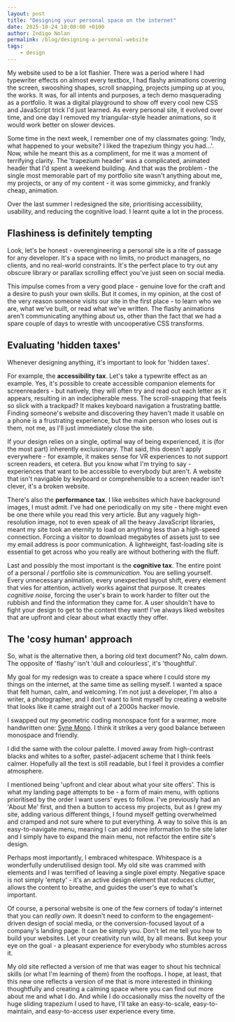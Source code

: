 ```yaml
---
layout: post
title: "Designing your personal space on the internet"
date: 2025-10-24 18:00:00 +0100
author: Indigo Nolan
permalink: /blog/designing-a-personal-website
tags: 
    - design
---
```

My website used to be a lot flashier. There was a period where I had typewriter effects on almost every textbox, I had flashy animations covering the screen, swooshing shapes, scroll snapping, projects jumping up at you, the works. It was, for all intents and purposes, a tech demo masquerading as a portfolio. It was a digital playground to show off every cool new CSS and JavaScript trick I'd just learned. As every personal site, it evolved over time, and one day I removed my triangular-style header animations, so it would work better on slower devices.

Some time in the next week, I remember one of my classmates going: 'Indy, what happened to your website? I liked the trapezium thingy you had...'. Now, while he meant this as a compliment, for me it was a moment of terrifying clarity. The 'trapezium header' was a complicated, animated header that I'd spent a weekend building. And that was the problem - the single most memorable part of my portfolio site wasn't anything about me, my projects, or any of my content - it was some gimmicky, and frankly cheap, animation.  
 
Over the last summer I redesigned the site, prioritising accessibility, usability, and reducing the cognitive load. I learnt quite a lot in the process. 

## Flashiness is definitely tempting

Look, let's be honest - overengineering a personal site is a rite of passage for any developer. It's a space with no limits, no product managers, no clients, and no real-world constraints. It's the perfect place to try out any obscure library or parallax scrolling effect you've just seen on social media. 

This impulse comes from a very good place - genuine love for the craft and a desire to push your own skills. But it comes, in my opinion, at the cost of the very reason someone visits our site in the first place - to learn who we are, what we've built, or read what we've written. The flashy animations aren't communicating anything about us, other than the fact that we had a spare couple of days to wrestle with uncooperative CSS transforms.

## Evaluating 'hidden taxes'

Whenever designing anything, it's important to look for 'hidden taxes'.

 For example, the **accessibility tax**. Let's take a typewrite effect as an example. Yes, it's possible to create accessible companion elements for screenreaders - but natively, they will often try and read out each letter as it appears, resulting in an indecipherable mess. The scroll-snapping that feels so slick with a trackpad? It makes keyboard navigation a frustrating battle. Finding someone's website and discovering they haven't made it usable on a phone is a frustrating experience, but the main person who loses out is them, not me, as I'll just immediately close the site. 

If your design relies on a single, optimal way of being experienced, it is (for the most part) inherently exclusionary. That said, this doesn't apply everywhere - for example, it makes sense for VR experiences to not support screen readers, et cetera. But you know what I'm trying to say - experiences that want to be accessible to everybody but aren't. A website that isn't navigable by keyboard or comprehensible to a screen reader isn't clever, it's a broken website.

There's also the **performance tax**. I like websites which have background images, I must admit. I've had one periodically on my site - there might even be one there while you read this very article. But any vaguely high-resolution image, not to even speak of all the heavy JavaScript libraries, meant my site took an eternity to load on anything less than a high-speed connection. Forcing a visitor to download megabytes of assets just to see my email address is poor communication. A lightweight, fast-loading site is essential to get across who you really are without bothering with the fluff.

Last and possibly the most important is the **cognitive tax**. The entire point of a personal / portfolio site is *communication*. You are selling yourself. Every unnecessary animation, every unexpected layout shift, every element that vies for attention, actively works against that purpose. It creates *cognitive noise*, forcing the user's brain to work harder to filter out the rubbish and find the information they came for. A user shouldn't have to fight your design to get to the content they want! I've always liked websites that are upfront and clear about what exactly they offer.  

## The 'cosy human' approach

So, what is the alternative then, a boring old text document? No, calm down. The opposite of 'flashy' isn't 'dull and colourless', it's 'thoughtful'. 

My goal for my redesign was to create a space where I could store my things on the internet, at the same time as selling myself. I wanted a space that felt human, calm, and welcoming. I'm not just a developer, I'm also a writer, a photographer, and I don't want to limit myself by creating a website that looks like it came straight out of a 2000s hacker movie.

I swapped out my geometric coding monospace font for a warmer, more handwritten one: <a href='https://fonts.google.com/specimen/Syne+Mono'>Syne Mono</a>. I think it strikes a very good balance between monospace and friendly. 

I did the same with the colour palette. I moved away from high-contrast blacks and whites to a softer, pastel-adjacent scheme that I think feels calmer. Hopefully all the text is still readable, but I feel it provides a comfier atmosphere. 

I mentioned being 'upfront and clear about what your site offers'. This is what my landing page attempts to be - a form of main menu, with options prioritised by the order I want users' eyes to follow. I've previously had an 'About Me' first, and then a button to access my projects, but as I grew my site, adding various different things, I found myself getting overwhelmed and cramped and not sure where to put everything. A way to solve this is an easy-to-navigate menu, meaning I can add more information to the site later and I simply have to expand the main menu, not refactor the entire site's design. 

Perhaps most importantly, I embraced whitespace. Whitespace is a wonderfully underutilised design tool. My old site was crammed with elements and I was terrified of leaving a single pixel empty. Negative space is not simply 'empty' - it's an active design element that reduces clutter, allows the content to breathe, and guides the user's eye to what's important. 

Of course, a personal website is one of the few corners of today's internet that you can *really own*. It doesn't need to conform to the engagement-driven design of social media, or the conversion-focused layout of a company's landing page. It can be simply you. Don't let me tell you how to build your websites. Let your creativity run wild, by all means. But keep your eye on the goal - a pleasant experience for everybody who stumbles across it.

My old site reflected a version of me that was eager to shout his technical skills (or what I'm learning of them) from the rooftops. I hope, at least, that this new one reflects a version of me that is more interested in thinking thoughtfully and creating a calming space where you can find out more about me and what I do. And while I do occasionally miss the novelty of the huge sliding trapezium I used to have, I'll take an easy-to-scale, easy-to-maintain, and easy-to-access user experience every time. 

